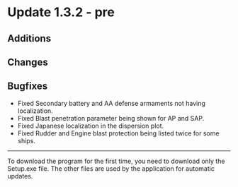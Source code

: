 # Update 1.3.2 - pre

## Additions

## Changes

## Bugfixes
- Fixed Secondary battery and AA defense armaments not having localization.
- Fixed Blast penetration parameter being shown for AP and SAP.
- Fixed Japanese localization in the dispersion plot.
- Fixed Rudder and Engine blast protection being listed twice for some ships.
___
To download the program for the first time, you need to download only the Setup.exe file. The other files are used by the application for automatic updates.

